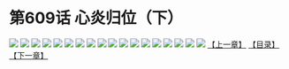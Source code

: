 # 第609话 心炎归位（下）
![](https://mhpic.xiaomingtaiji.net/comic/D/斗破苍穹拆分版/609话/1.jpg-zymk.middle.webp)
![](https://mhpic.xiaomingtaiji.net/comic/D/斗破苍穹拆分版/609话/2.jpg-zymk.middle.webp)
![](https://mhpic.xiaomingtaiji.net/comic/D/斗破苍穹拆分版/609话/3.jpg-zymk.middle.webp)
![](https://mhpic.xiaomingtaiji.net/comic/D/斗破苍穹拆分版/609话/4.jpg-zymk.middle.webp)
![](https://mhpic.xiaomingtaiji.net/comic/D/斗破苍穹拆分版/609话/5.jpg-zymk.middle.webp)
![](https://mhpic.xiaomingtaiji.net/comic/D/斗破苍穹拆分版/609话/6.jpg-zymk.middle.webp)
![](https://mhpic.xiaomingtaiji.net/comic/D/斗破苍穹拆分版/609话/7.jpg-zymk.middle.webp)
![](https://mhpic.xiaomingtaiji.net/comic/D/斗破苍穹拆分版/609话/8.jpg-zymk.middle.webp)
![](https://mhpic.xiaomingtaiji.net/comic/D/斗破苍穹拆分版/609话/9.jpg-zymk.middle.webp)
![](https://mhpic.xiaomingtaiji.net/comic/D/斗破苍穹拆分版/609话/10.jpg-zymk.middle.webp)
![](https://mhpic.xiaomingtaiji.net/comic/D/斗破苍穹拆分版/609话/11.jpg-zymk.middle.webp)
![](https://mhpic.xiaomingtaiji.net/comic/D/斗破苍穹拆分版/609话/12.jpg-zymk.middle.webp)
![](https://mhpic.xiaomingtaiji.net/comic/D/斗破苍穹拆分版/609话/13.jpg-zymk.middle.webp)
![](https://mhpic.xiaomingtaiji.net/comic/D/斗破苍穹拆分版/609话/14.jpg-zymk.middle.webp)
![](https://mhpic.xiaomingtaiji.net/comic/D/斗破苍穹拆分版/609话/15.jpg-zymk.middle.webp)
![](https://mhpic.xiaomingtaiji.net/comic/D/斗破苍穹拆分版/609话/16.jpg-zymk.middle.webp)
![](https://mhpic.xiaomingtaiji.net/comic/D/斗破苍穹拆分版/609话/17.jpg-zymk.middle.webp)
![](https://mhpic.xiaomingtaiji.net/comic/D/斗破苍穹拆分版/609话/18.jpg-zymk.middle.webp)
[【上一章】](./608.md)
[【目录】](./READMD.md)
[【下一章】](./610.md)

